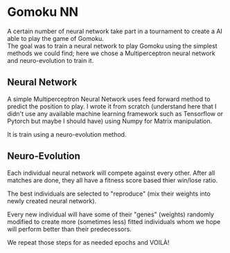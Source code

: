 # Gomoku NN

A certain number of neural network take part in a tournament to create a AI able to play the game of Gomoku.</br>
The goal was to train a neural network to play Gomoku using the simplest methods we could find; here we chose a Multiperceptron neural network and neuro-evolution to train it.

## Neural Network

A simple Multiperceptron Neural Network uses feed forward method to predict the position to play. I wrote it from scratch (understand here that I didn't use any available machine learning framework such as Tensorflow or Pytorch but maybe I should have) using Numpy for Matrix manipulation.

It is train using a neuro-evolution method.

## Neuro-Evolution

Each individual neural network will compete against every other. After all matches are done, they all have a fitness score based thier win/lose ratio.

The best individuals are selected to "reproduce" (mix their weights into newly created neural network).

Every new individual will have some of their "genes" (weights) randomly modified to create more (sometimes less) fitted individuals whom we hope will perform better than their predecessors.

We repeat those steps for as needed epochs and VOILÀ!

